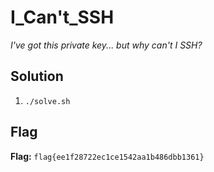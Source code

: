 # I_Can't_SSH
*I've got this private key... but why can't I SSH?*

## Solution
1. `./solve.sh`


## Flag
**Flag:** `flag{ee1f28722ec1ce1542aa1b486dbb1361}`
